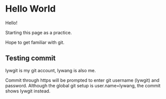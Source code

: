 # Hello World

Hello!

Starting this page as a practice.

Hope to get familiar with git.

## Testing commit 

lywgit is my git account, lywang is also me.
 
Commit through https will be prompted to enter git username (lywgit) and password. 
Although the global git setup is user.name=lywang, the commit shows lywgit instead.
 

